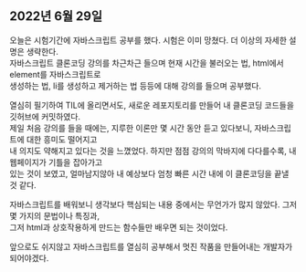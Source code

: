 ## **2022년 6월 29일**

오늘은 시험기간에 자바스크립트 공부를 했다. 시험은 이미 망쳤다. 더 이상의 자세한 설명은 생략한다.  
자바스크립트 클론코딩 강의를 차근차근 들으며 현재 시간을 불러오는 법, html에서 element를 자바스크립트로  
생성하는 법, li를 생성하고 제거하는 법 등등에 대해 강의를 들으며 공부했다.  

열심히 필기하여 TIL에 올리면서도, 새로운 레포지토리를 만들어 내 클론코딩 코드들을 깃허브에 커밋하였다.  
제일 처음 강의를 들을 때에는, 지루한 이론만 몇 시간 동안 듣고 있다보니, 자바스크립트에 대한 흥미도 떨어지고  
내 의지도 약해지고 있다는 것을 느꼈었다. 하지만 점점 강의의 막바지에 다다를수록, 내 웹페이지가 기틀을 잡아가고  
있는 것이 보였고, 얼마남지않아 내 예상보다 엄청 빠른 시간 내에 이 클론코딩을 끝낼 것 같다.  

자바스크립트를 배워보니 생각보다 핵심되는 내용 중에서는 무언가가 많지 않았다. 그저 몇 가지의 문법이나 특징과,  
그저 html과 상호작용하게 만드는 함수들만 배우면 되는 것이었다.  

앞으로도 쉬지않고 자바스크립트를 열심히 공부해서 멋진 작품을 만들어내는 개발자가 되어야겠다.